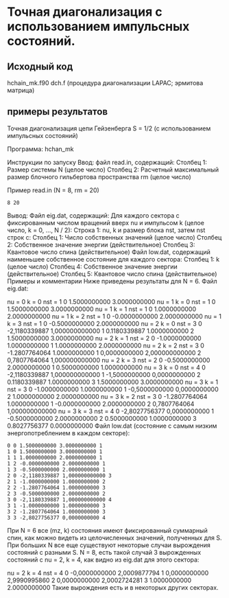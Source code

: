 # Точная диагонализация с использованием импульсных состояний.

## Исходный код
hchain_mk.f90
dch.f (процедура диагонализации LAPAC; эрмитова матрица)
 
## примеры результатов

Точная диагонализация цепи Гейзенберга S = 1/2
(с использованием импульсных состояний)

Программа: hchan_mk

Инструкции по запуску
Ввод: файл read.in, содержащий:
Столбец 1: Размер системы N (целое число)
Столбец 2: Расчетный максимальный размер блочного гильбертова пространства rm (целое число)

Пример read.in (N = 8, rm = 20)

    8 20
Вывод: Файл eig.dat, содержащий:
Для каждого сектора с фиксированным числом вращений вверх nu и импульсом k (целое число, k = 0, ..., N / 2):
Строка 1: nu, k и размер блока nst, затем nst строк с:
Столбец 1: Число собственных значений (целое число)
Столбец 2: Собственное значение энергии (действительное)
Столбец 3: Квантовое число спина (действительное)
Файл low.dat, содержащий наименьшее собственное состояние для каждого сектора:
Столбец 1: k (целое число)
Столбец 4: Собственное значение энергии (действительное)
Столбец 5: Квантовое число спина (действительное)
Примеры и комментарии
Ниже приведены результаты для N = 6. Файл eig.dat:

 nu = 0 k = 0 nst = 1
    0 1.5000000000 3.0000000000
 nu = 1 k = 0 nst = 1
    0 1.5000000000 3.0000000000
 nu = 1 k = 1 nst = 1
    0 1.0000000000 2.0000000000
 nu = 1 k = 2 nst = 1
    0 -0.0000000000 2.0000000000
 nu = 1 k = 3 nst = 1
    0 -0.5000000000 2.0000000000
 nu = 2 k = 0 nst = 3
    0 -2,1180339887 1,000000000000
    1 0.1180339887 1.0000000000
    2 1.5000000000 3.0000000000
 nu = 2 k = 1 nst = 2
    0 -1.0000000000 1.0000000000
    1 1.0000000000 2.0000000000
 nu = 2 k = 2 nst = 3
    0 -1.2807764064 1.0000000000
    1 0,0000000000 2,000000000000
    2 0,7807764064 1,000000000000
 nu = 2 k = 3 nst = 2
    0 -0.5000000000 2.0000000000
    1 0.5000000000 1.0000000000
 nu = 3 k = 0 nst = 4
    0 -2,1180339887 1,000000000000
    1 -1,5000000000 0,0000000000
    2 0.1180339887 1.0000000000
    3 1.5000000000 3.0000000000
 nu = 3 k = 1 nst = 3
    0 -1.0000000000 1.0000000000
    1 -0,5000000000 0,0000000000
    2 1.0000000000 2.0000000000
 nu = 3 k = 2 nst = 3
    0 -1.2807764064 1.0000000000
    1 -0.0000000000 2.0000000000
    2 0,7807764064 1,000000000000
 nu = 3 k = 3 nst = 4
    0 -2,8027756377 0,0000000000
    1 -0.5000000000 2.0000000000
    2 0.5000000000 1.0000000000
    3 0.8027756377 0.0000000000
Файл low.dat (состояние с самым низким энергопотреблением в каждом секторе):

    0 0 1.5000000000 3.0000000000 1
    1 0 1.5000000000 3.0000000000 1
    1 1 1.0000000000 2.0000000000 1
    1 2 -0.0000000000 2.0000000000 1
    1 3 -0.5000000000 2.0000000000 1
    2 0 -2,1180339887 1,000000000000 3
    2 1 -1.0000000000 1.0000000000 2
    2 2 -1.2807764064 1.0000000000 3
    2 3 -0.5000000000 2.0000000000 2
    3 0 -2,1180339887 1,000000000000 4
    3 1 -1.0000000000 1.0000000000 3
    3 2 -1.2807764064 1.0000000000 3
    3 3 -2,8027756377 0,0000000000 4
При N = 6 все (mz, k) состояния имеют фиксированный суммарный спин, как можно видеть из целочисленных значений, полученных для S. При больших N все еще существуют некоторые случаи вырождения состояний с разными S. N = 8, есть такой случай 3 вырожденных состояний с nu = 2, k = 4, как видно из eig.dat для этого сектора:

 nu = 2 k = 4 nst = 4
    0 -0,0000000000 2,0009877794
    1 0,0000000000 2,9990995860
    2 0,0000000000 2,0002724281
    3 1.0000000000 2.0000000000
Такие вырождения есть и в некоторых других секторах.